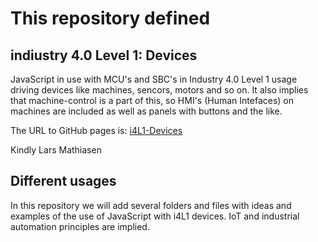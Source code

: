 # This repository defined
## indiustry 4.0 Level 1: Devices
JavaScript in use with MCU's and SBC's in Industry 4.0 Level 1 usage driving devices like machines, sencors, motors and so on. It also implies that machine-control is a part of this, so HMI's (Human Intefaces) on machines are included as well as panels with buttons and the like. 

The URL to GitHub pages is: [i4L1-Devices](https://jsot-dev.github.io/i4L1-Device/)

Kindly
Lars Mathiasen 

## Different usages
In this repository we will add several folders and files with ideas and examples of the use of JavaScript with i4L1 devices. IoT and industrial automation principles are implied. 
